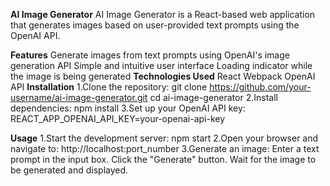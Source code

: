 **AI Image Generator**
AI Image Generator is a React-based web application that generates images based on user-provided text prompts using the OpenAI API.

**Features**
Generate images from text prompts using OpenAI's image generation API
Simple and intuitive user interface
Loading indicator while the image is being generated
**Technologies Used**
React
Webpack
OpenAI API
**Installation**
1.Clone the repository:
    git clone https://github.com/your-username/ai-image-generator.git
    cd ai-image-generator
2.Install dependencies:
    npm install
3.Set up your OpenAI API key:
    REACT_APP_OPENAI_API_KEY=your-openai-api-key

**Usage**
1.Start the development server:
  	npm start
2.Open your browser and navigate to:
    http://localhost:port_number 
3.Generate an image:
    Enter a text prompt in the input box.
    Click the "Generate" button.
    Wait for the image to be generated and displayed.
    

